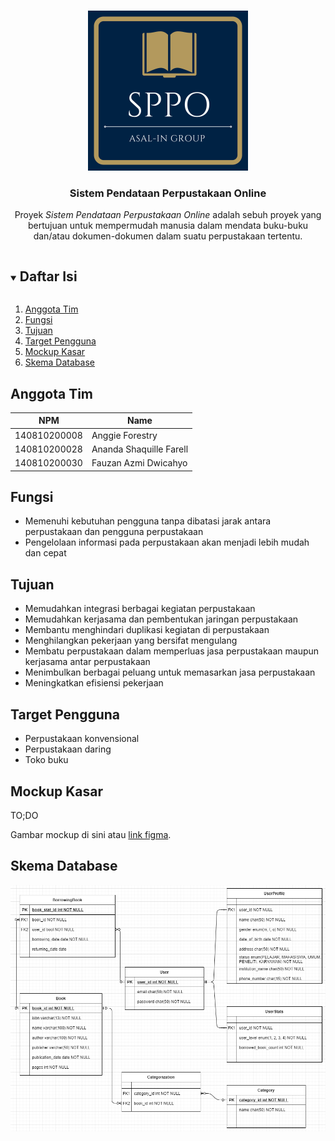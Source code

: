 <!-- Logo Proyek -->
<br />
<p align="center">
  <a href="https://github.com/praktikum-tiunpad-2021/proyek-web-asal-in">
    <img src="img\logo.png" alt="Logo" width="256" height="256">
  </a>

  <h3 align="center">Sistem Pendataan Perpustakaan Online</h3>

  <p align="center">
    Proyek <i>Sistem Pendataan Perpustakaan Online</i> adalah sebuh proyek
    yang bertujuan untuk mempermudah manusia dalam mendata buku-buku dan/atau dokumen-dokumen
    dalam suatu perpustakaan tertentu.
  </p>
</p>

<!-- Daftar Isi -->
<details open="open"><summary><h2 style="display: inline-block">Daftar Isi</h2></summary>
  <ol>
    <li><a href="#anggota-tim">Anggota Tim</a></li>
    <li><a href="#fungsi">Fungsi</a></li>
    <li><a href="#tujuan">Tujuan</a></li>
    <li><a href="#target-pengguna">Target Pengguna</a></li>
    <li><a href="#mockup-kasar">Mockup Kasar</a></li>
    <li><a href="#skema-database">Skema Database</a></li>
  </ol>
</details>

<!-- Anggota Tim -->
## Anggota Tim
| NPM           | Name                    |
| ------------- |-------------------------|
| 140810200008  | Anggie Forestry         |
| 140810200028  | Ananda Shaquille Farell |
| 140810200030  | Fauzan Azmi Dwicahyo    |

<!-- Fungsi -->
## Fungsi
- Memenuhi kebutuhan pengguna tanpa dibatasi jarak antara perpustakaan dan pengguna perpustakaan
- Pengelolaan informasi pada perpustakaan akan menjadi lebih mudah dan cepat

<!-- Tujuan -->
## Tujuan
- Memudahkan integrasi berbagai kegiatan perpustakaan
- Memudahkan kerjasama dan pembentukan jaringan perpustakaan
- Membantu menghindari duplikasi kegiatan di perpustakaan
- Menghilangkan pekerjaan yang bersifat mengulang
- Membatu perpustakaan dalam memperluas jasa perpustakaan maupun kerjasama antar perpustakaan
- Menimbulkan berbagai peluang untuk memasarkan jasa perpustakaan
- Meningkatkan efisiensi pekerjaan

<!-- Target Pengguna -->
## Target Pengguna
- Perpustakaan konvensional
- Perpustakaan daring
- Toko buku

<!-- Mockup Kasar -->
## Mockup Kasar

TO;DO

Gambar mockup di sini atau [link figma](https://figma.com/).

<!-- Skema Database -->
## Skema Database
![](img\database_scheme.png)
